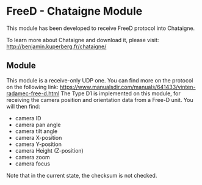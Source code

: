 # FreeD - Chataigne Module

This module has been developed to receive FreeD protocol into Chataigne.

To learn more about Chataigne and download it, please visit: http://benjamin.kuperberg.fr/chataigne/

## Module

This module is a receive-only UDP one. You can find more on the protocol on the following link: https://www.manualsdir.com/manuals/641433/vinten-radamec-free-d.html
The Type D1 is implemented on this module, for receiving the camera position and orientation data from a Free-D unit.
You will then find:
- camera ID
- camera pan angle
- camera tilt angle
- camera X-position
- camera Y-position
- camera Height (Z-position)
- camera zoom
- camera focus

Note that in the current state, the checksum is not checked.